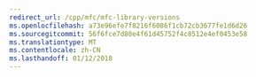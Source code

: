 ```yaml
---
redirect_url: /cpp/mfc/mfc-library-versions
ms.openlocfilehash: a73e96efe7f8216f6086f1cb72cb3677fe1d6d26
ms.sourcegitcommit: 56f6fce7d80e4f61d45752f4c8512e4ef0453e58
ms.translationtype: MT
ms.contentlocale: zh-CN
ms.lasthandoff: 01/12/2018
---
```

